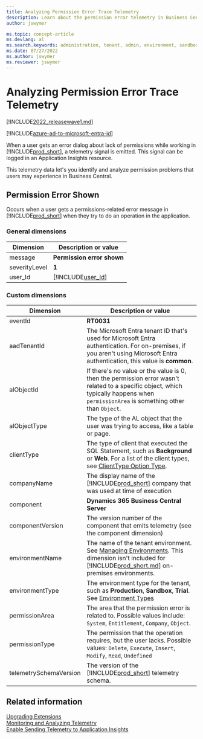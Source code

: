 ```yaml
---
title: Analyzing Permission Error Trace Telemetry
description: Learn about the permission error telemetry in Business Central  
author: jswymer

ms.topic: concept-article
ms.devlang: al
ms.search.keywords: administration, tenant, admin, environment, sandbox, telemetry
ms.date: 07/27/2022
ms.author: jswymer
ms.reviewer: jswymer
---
```

# Analyzing Permission Error Trace Telemetry

[!INCLUDE[2022_releasewave1.md](../includes/2022_releasewave1.md)]

[!INCLUDE[azure-ad-to-microsoft-entra-id](~/../shared-content/shared/azure-ad-to-microsoft-entra-id.md)]

When a user gets an error dialog about lack of permissions while working in [!INCLUDE[prod_short](../developer/includes/prod_short.md)], a telemetry signal is emitted. This signal can be logged in an Application Insights resource.

This telemetry data let's you identify and analyze permission problems that users may experience in Business Central.

## Permission Error Shown

Occurs when a user gets a permissions-related error message in [!INCLUDE[prod_short](../developer/includes/prod_short.md)] when they try to do an operation in the application.

### General dimensions

|Dimension|Description or value|
|---------|-----|
|message|**Permission error shown**|
|severityLevel|**1**|
|user_Id|[!INCLUDE[user_Id](../includes/include-telemetry-user-id.md)] |

### Custom dimensions

|Dimension|Description or value|
|---------|-----|
|eventId|**RT0031**|
|aadTenantId|The Microsoft Entra tenant ID that's used for Microsoft Entra authentication. For on-premises, if you aren't using Microsoft Entra authentication, this value is **common**. |
|alObjectId|If there's no value or the value is 0, then the permission error wasn't related to a specific object, which typically happens when `permissionArea` is something other than `Object`. |
|alObjectType|The type of the AL object that the user was trying to access, like a table or page. |
|clientType|The type of client that executed the SQL Statement, such as **Background** or **Web**. For a list of the client types, see [ClientType Option Type](../developer/methods-auto/clienttype/clienttype-option.md).|
|companyName|The display name of the [!INCLUDE[prod_short](../developer/includes/prod_short.md)] company that was used at time of execution |
|component|**Dynamics 365 Business Central Server**|
|componentVersion|The version number of the component that emits telemetry (see the component dimension)|
|environmentName|The name of the tenant environment. See [Managing Environments](tenant-admin-center-environments.md). This dimension isn't included for [!INCLUDE[prod_short.md](../includes/prod_short.md)] on-premises environments.|
|environmentType|The environment type for the tenant, such as **Production**, **Sandbox**, **Trial**. See [Environment Types](tenant-admin-center-environments.md#types-of-environments)|
|permissionArea|The area that the permission error is related to. Possible values include: `System`, `Entitlement`, `Company`, `Object`.|
|permissionType|The permission that the operation requires, but the user lacks. Possible values: `Delete`, `Execute`, `Insert`, `Modify`, `Read`, `Undefined` |
|telemetrySchemaVersion|The version of the [!INCLUDE[prod_short](../developer/includes/prod_short.md)] telemetry schema.|

<!--
{"errorMessage":"You do not have the following permission: Allow Action Automate","aadTenantId":"common","component":"Dynamics 365 Business Central Server","environmentType":"Production","telemetrySchemaVersion":"1.0","eventId":"RT0031","componentVersion":"21.0.42152.0","companyName":"CRONUS International Ltd.","clientType":"WebClient","alObjectId":"0","alObjectType":"System","permissionType":"Execute","permissionArea":"System"}
-->

## Related information

[Upgrading Extensions](../developer/devenv-upgrading-extensions.md)  
[Monitoring and Analyzing Telemetry](telemetry-overview.md)  
[Enable Sending Telemetry to Application Insights](telemetry-enable-application-insights.md)  
